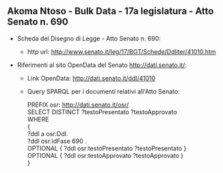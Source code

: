 ## Akoma Ntoso - Bulk Data - 17a legislatura - Atto Senato n. 690 ##

* Scheda del Disegno di Legge - Atto Senato n. 690:
	* http url: http://www.senato.it/leg/17/BGT/Schede/Ddliter/41010.htm

* Riferimenti al sito OpenData del Senato http://dati.senato.it/:
	* Link OpenData: http://dati.senato.it/ddl/41010
	* Query SPARQL per i documenti relativi all'Atto Senato:

        PREFIX osr: <http://dati.senato.it/osr/>  
		SELECT DISTINCT ?testoPresentato ?testoApprovato  
		WHERE  
		{  
		    ?ddl a osr:Ddl.  
		    ?ddl osr:idFase 690 .  
		    OPTIONAL { ?ddl osr:testoPresentato ?testoPresentato }  
		    OPTIONAL { ?ddl osr:testoApprovato ?testoApprovato }  
		}
		